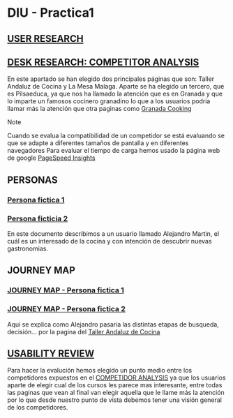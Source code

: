 # DIU - Practica1

## [USER RESEARCH](https://github.com/jhavimg/DIU/blob/master/P1/User%20Research.pdf)

## [DESK RESEARCH: COMPETITOR ANALYSIS](https://github.com/jhavimg/DIU/blob/master/P1/Competitor%20Analysis%20%5BDIU23%5D.pdf)
En este apartado se han elegido dos principales páginas que son: Taller Andaluz de Cocina y La Mesa Malaga. Aparte se ha elegido un tercero, que es Pilsaeduca, ya que nos ha llamado la atención que es en Granada y que lo imparte un famosos cocinero granadino lo que a los usuarios podria llamar más la atención que otra paginas como [Granada Cooking](https://granadacooking.com/taller/taller-de-iniciacion-al-sushi-2023/)

> [!NOTE]
> Cuando se evalua la compatibilidad de un competidor se está evaluando se que se adapte a diferentes tamaños de pantalla y en diferentes navegadores
> Para evaluar el tiempo de carga hemos usado la página web de google [PageSpeed Insights](https://pagespeed.web.dev/)

## PERSONAS
### [Persona fictica 1](https://github.com/jhavimg/DIU/blob/master/P1/DIU_Pract_Josemi.pdf)

### [Persona ficticia 2](https://github.com/jhavimg/DIU/blob/master/P1/DIU_Pract%20Alejandro.pdf)
En este documento describimos a un usuario llamado Alejandro Martin, el cuál es un interesado de la cocina y con intención de descubrir nuevas gastronomias.

## JOURNEY MAP
### [JOURNEY MAP - Persona fictica 1](https://github.com/jhavimg/DIU/blob/master/P1/DIU_Pract%20Josemi_Journey_Map.pdf)

### [JOURNEY MAP - Persona fictica 2](https://github.com/jhavimg/DIU/blob/master/P1/DIU_Pract_Josemi_Journey_Map.pdf)
Aqui se explica como Alejandro pasaria las distintas etapas de busqueda, decisión... por la pagina del [Taller Andaluz de Cocina](https://tallerandaluzdecocina.com/categorywithcontentss/talleres/)

## [USABILITY REVIEW](https://github.com/jhavimg/DIU/blob/master/P1/Usability-review.xlsx)
Para hacer la evalución hemos elegido un punto medio entre los competidores expuestos en el [COMPETIDOR ANALYSIS](https://github.com/jhavimg/DIU/blob/master/P1/Competitor%20Analysis%20%5BDIU23%5D.pdf) ya que los usuarios aparte de elegir cual de los cursos les parece mas interesante, entre todas las paginas que vean al final van elegir aquella que le llame más la atención por lo que desde nuestro punto de vista debemos tener una visión general de los competidores.
